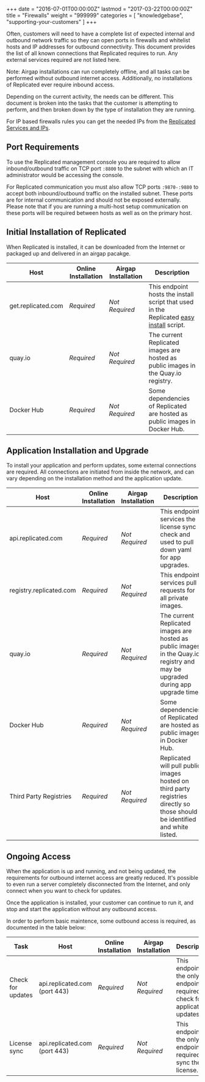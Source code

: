 +++
date = "2016-07-01T00:00:00Z"
lastmod = "2017-03-22T00:00:00Z"
title = "Firewalls"
weight = "999999"
categories = [ "knowledgebase", "supporting-your-customers" ]
+++

Often, customers will need to have a complete list of expected internal and outbound network traffic so they can open ports in firewalls and whitelist hosts and IP addresses for outbound connectivity. This document provides the list of all known connections that Replicated requires to run. Any external services required are not listed here.

Note: Airgap installations can run completely offline, and all tasks can be performed without outbound internet access. Additionally, no installations of Replicated ever require inbound access.

Depending on the current activity, the needs can be different. This document is broken into the tasks that the customer is attempting to perform, and then broken down by the type of installation they are running.

For IP based firewalls rules you can get the needed IPs from the [Replicated Services and IPs](https://github.com/replicatedhq/ips/blob/master/ip_addresses.json).

## Port Requirements

To use the Replicated management console you are required to allow inbound/outbound traffic on TCP port `:8800` to the subnet with which an IT administrator would be accessing the console.

For Replicated communication you must also allow TCP ports `:9870-:9880` to accept both inbound/outbound traffic on the installed subnet. These ports are for internal communication and should not be exposed externally. Please note that if you are running a multi-host setup communication on these ports will be required between hosts as well as on the primary host.

## Initial Installation of Replicated
When Replicated is installed, it can be downloaded from the Internet or packaged up and delivered in an airgap pacakge. 

| Host | Online Installation | Airgap Installation | Description |
|---|---|---|---|
| get.replicated.com | <i class="fa fa-check" /> Required | <i class="fa fa-times" /> Not Required | This endpoint hosts the install script that used in the Replicated [easy install](/distributing-an-application/installing-via-script) script. |
| quay.io | <i class="fa fa-check" /> Required | <i class="fa fa-times" /> Not Required | The current Replicated images are hosted as public images in the Quay.io registry. |
| Docker Hub | <i class="fa fa-check" /> Required | <i class="fa fa-times" /> Not Required | Some dependencies of Replicated are hosted as public images in Docker Hub.|

## Application Installation and Upgrade

To install your application and perform updates, some external connections are required. All connections are initiated from inside the network, and can vary depending on the installation method and the application update.


| Host | Online Installation | Airgap Installation | Description |
|---|---|---|---|
| api.replicated.com | <i class="fa fa-check" /> Required | <i class="fa fa-times" /> Not Required | This endpoint services the license sync check and used to pull down yaml for app upgrades. |
| registry.replicated.com | <i class="fa fa-check" /> Required | <i class="fa fa-times" /> Not Required | This endpoint services pull requests for all private images. |
| quay.io | <i class="fa fa-check" /> Required | <i class="fa fa-times" /> Not Required | The current Replicated images are hosted as public images in the Quay.io registry and may be upgraded during app upgrade time. |
| Docker Hub | <i class="fa fa-check" /> Required | <i class="fa fa-times" /> Not Required | Some dependencies of Replicated are hosted as public images in Docker Hub.|
| Third Party Registries | <i class="fa fa-check" /> Required | <i class="fa fa-times" /> Not Required | Replicated will pull public images hosted on third party registries directly so those should be identified and white listed. |

## Ongoing Access
When the application is up and running, and not being updated, the requirements for outbound internet access are greatly reduced. It's possible to even run a server completely disconnected from the Internet, and only connect when you want to check for updates.

Once the application is installed, your customer can continue to run it, and stop and start the application without any outbound access.

In order to perform basic maintence, some outbound access is required, as documented in the table below:

| Task | Host | Online Installation | Airgap Installation | Description |
|---|---|---|---|---|
| Check for updates | api.replicated.com (port 443) | <i class="fa fa-check" /> Required | <i class="fa fa-times" /> Not Required | This endpoint is the only endpoint required to check for application updates. |
| License sync | api.replicated.com (port 443) | <i class="fa fa-check" /> Required | <i class="fa fa-times" /> Not Required | This endpoint is the only endpoint required to sync the license. |
